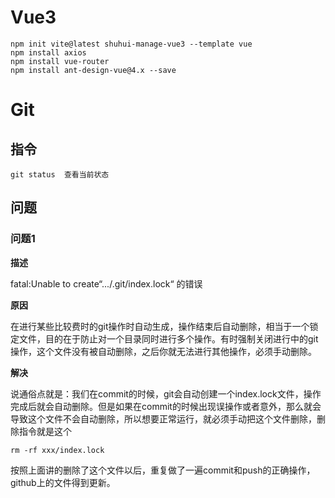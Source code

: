 # Vue3



```
npm init vite@latest shuhui-manage-vue3 --template vue
npm install axios
npm install vue-router
npm install ant-design-vue@4.x --save
```

# Git



  ## 指令

```
git status  查看当前状态
```



## 问题

### 问题1

**描述**

fatal:Unable to create“.../.git/index.lock“ 的错误

**原因**

在进行某些比较费时的git操作时自动生成，操作结束后自动删除，相当于一个锁定文件，目的在于防止对一个目录同时进行多个操作。有时强制关闭进行中的git操作，这个文件没有被自动删除，之后你就无法进行其他操作，必须手动删除。

**解决**

说通俗点就是：我们在commit的时候，git会自动创建一个index.lock文件，操作完成后就会自动删除。但是如果在commit的时候出现误操作或者意外，那么就会导致这个文件不会自动删除，所以想要正常运行，就必须手动把这个文件删除，删除指令就是这个

```
rm -rf xxx/index.lock
```

按照上面讲的删除了这个文件以后，重复做了一遍commit和push的正确操作，github上的文件得到更新。
